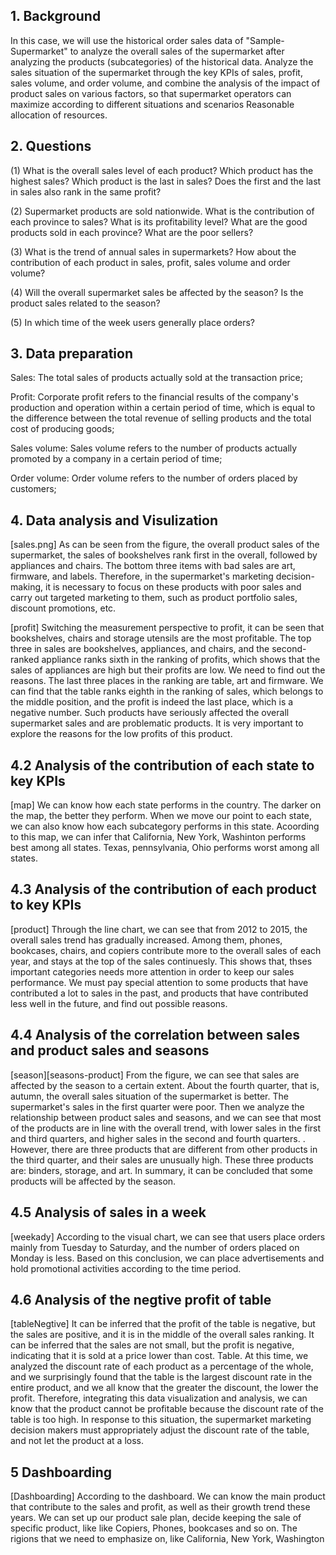## 1. Background 
In this case, we will use the historical order sales data of "Sample-Supermarket" to analyze the overall sales of the supermarket after analyzing the products (subcategories) of the historical data. Analyze the sales situation of the supermarket through the key KPIs of sales, profit, sales volume, and order volume, and combine the analysis of the impact of product sales on various factors, so that supermarket operators can maximize according to different situations and scenarios Reasonable allocation of resources.
   

## 2. Questions
(1) What is the overall sales level of each product? Which product has the highest sales? Which product is the last in sales? Does the first and the last in sales also rank in the same profit?

(2) Supermarket products are sold nationwide. What is the contribution of each province to sales? What is its profitability level? What are the good products sold in each province? What are the poor sellers?

(3) What is the trend of annual sales in supermarkets? How about the contribution of each product in sales, profit, sales volume and order volume?

(4) Will the overall supermarket sales be affected by the season? Is the product sales related to the season?

(5) In which time of the week users generally place orders?


## 3. Data preparation
Sales: The total sales of products actually sold at the transaction price;

Profit: Corporate profit refers to the financial results of the company's production and operation within a certain period of time, which is equal to the difference between the total revenue of selling products and the total cost of producing goods;

Sales volume: Sales volume refers to the number of products actually promoted by a company in a certain period of time;

Order volume: Order volume refers to the number of orders placed by customers;


## 4. Data analysis and Visulization

[sales.png]
As can be seen from the figure, the overall product sales of the supermarket, the sales of bookshelves rank first in the overall, followed by appliances and chairs. The bottom three items with bad sales are art, firmware, and labels. Therefore, in the supermarket's marketing decision-making, it is necessary to focus on these products with poor sales and carry out targeted marketing to them, such as product portfolio sales, discount promotions, etc.


[profit]
Switching the measurement perspective to profit, it can be seen that bookshelves, chairs and storage utensils are the most profitable. The top three in sales are bookshelves, appliances, and chairs, and the second-ranked appliance ranks sixth in the ranking of profits, which shows that the sales of appliances are high but their profits are low. We need to find out the reasons.
The last three places in the ranking are table, art and firmware. We can find that the table ranks eighth in the ranking of sales, which belongs to the middle position, and the profit is indeed the last place, which is a negative number. Such products have seriously affected the overall supermarket sales and are problematic products. It is very important to explore the reasons for the low profits of this product.

## 4.2 Analysis of the contribution of each state to key KPIs
[map]
We can know how each state performs in the country. The darker on the map, the better they perform. When we move our point to each state, we can also know how each subcategory performs in this state. Acoording to this map, we can infer that California, New York, Washinton performs best among all states. Texas, pennsylvania, Ohio performs worst among all states.

## 4.3 Analysis of the contribution of each product to key KPIs
[product]
Through the line chart, we can see that from 2012 to 2015, the overall sales trend has gradually increased. Among them, phones, bookcases, chairs, and copiers contribute more to the overall sales of each year, and stays at the top of the sales continuesly. This shows that, thses important categories needs more attention in order to keep our sales performance. We must pay special attention to some products that have contributed a lot to sales in the past, and products that have contributed less well in the future, and find out possible reasons.

## 4.4 Analysis of the correlation between sales and product sales and seasons
[season][seasons-product]
From the figure, we can see that sales are affected by the season to a certain extent. About the fourth quarter, that is, autumn, the overall sales situation of the supermarket is better. The supermarket's sales in the first quarter were poor. Then we analyze the relationship between product sales and seasons, and we can see that most of the products are in line with the overall trend, with lower sales in the first and third quarters, and higher sales in the second and fourth quarters. . However, there are three products that are different from other products in the third quarter, and their sales are unusually high. These three products are: binders, storage, and art. In summary, it can be concluded that some products will be affected by the season.

## 4.5 Analysis of sales in a week
[weekady]
According to the visual chart, we can see that users place orders mainly from Tuesday to Saturday, and the number of orders placed on Monday is less. Based on this conclusion, we can place advertisements and hold promotional activities according to the time period.

## 4.6 Analysis of the negtive profit of table
[tableNegtive]
It can be inferred that the profit of the table is negative, but the sales are positive, and it is in the middle of the overall sales ranking. It can be inferred that the sales are not small, but the profit is negative, indicating that it is sold at a price lower than cost. Table. At this time, we analyzed the discount rate of each product as a percentage of the whole, and we surprisingly found that the table is the largest discount rate in the entire product, and we all know that the greater the discount, the lower the profit. Therefore, integrating this data visualization and analysis, we can know that the product cannot be profitable because the discount rate of the table is too high. In response to this situation, the supermarket marketing decision makers must appropriately adjust the discount rate of the table, and not let the product at a loss.

## 5 Dashboarding
[Dashboarding]
According to the dashboard. We can know the main product that contribute to the sales and profit, as well as their growth trend these years. We can set up our product sale plan, decide keeping the sale of specific product, like like Copiers, Phones, bookcases and so on.  The rigions that we need to emphasize on, like California, New York, Washington




